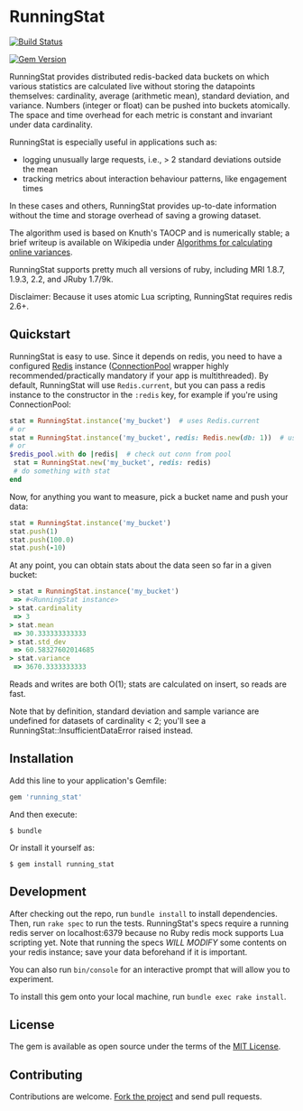 # RunningStat

[![Build Status](https://travis-ci.org/anujdas/running_stat.png?branch=master)](https://travis-ci.org/anujdas/running_stat)

[![Gem Version](https://badge.fury.io/rb/running_stat.png)](http://badge.fury.io/rb/running_stat)

RunningStat provides distributed redis-backed data buckets on which various statistics are calculated live without storing the datapoints themselves: cardinality, average (arithmetic mean), standard deviation, and variance. Numbers (integer or float) can be pushed into buckets atomically. The space and time overhead for each metric is constant and invariant under data cardinality.

RunningStat is especially useful in applications such as:
- logging unusually large requests, i.e., > 2 standard deviations outside the mean
- tracking metrics about interaction behaviour patterns, like engagement times

In these cases and others, RunningStat provides up-to-date information without the time and storage overhead of saving a growing dataset.

The algorithm used is based on Knuth's TAOCP and is numerically stable; a brief writeup is available on Wikipedia under [Algorithms for calculating online variances](https://en.wikipedia.org/wiki/Algorithms_for_calculating_variance#Online_algorithm).

RunningStat supports pretty much all versions of ruby, including MRI 1.8.7, 1.9.3, 2.2, and JRuby 1.7/9k.

Disclaimer: Because it uses atomic Lua scripting, RunningStat requires redis 2.6+.


## Quickstart

RunningStat is easy to use. Since it depends on redis, you need to have a configured [Redis](https://github.com/redis/redis-rb) instance ([ConnectionPool](https://github.com/mperham/connection_pool) wrapper highly recommended/practically mandatory if your app is multithreaded). By default, RunningStat will use `Redis.current`, but you can pass a redis instance to the constructor in the `:redis` key, for example if you're using ConnectionPool:

```ruby
stat = RunningStat.instance('my_bucket')  # uses Redis.current
# or
stat = RunningStat.instance('my_bucket', redis: Redis.new(db: 1))  # uses db 1 for stats
# or
$redis_pool.with do |redis|  # check out conn from pool
 stat = RunningStat.new('my_bucket', redis: redis)
 # do something with stat
end
```

Now, for anything you want to measure, pick a bucket name and push your data:

```ruby
stat = RunningStat.instance('my_bucket')
stat.push(1)
stat.push(100.0)
stat.push(-10)
```

At any point, you can obtain stats about the data seen so far in a given bucket:

```ruby
> stat = RunningStat.instance('my_bucket')
 => #<RunningStat instance>
> stat.cardinality
 => 3
> stat.mean
 => 30.333333333333
> stat.std_dev
 => 60.58327602014685
> stat.variance
 => 3670.3333333333
```

Reads and writes are both O(1); stats are calculated on insert, so reads are fast.

Note that by definition, standard deviation and sample variance are undefined for datasets of cardinality < 2; you'll see a RunningStat::InsufficientDataError raised instead.


## Installation

Add this line to your application's Gemfile:

```ruby
gem 'running_stat'
```

And then execute:

    $ bundle

Or install it yourself as:

    $ gem install running_stat


## Development

After checking out the repo, run `bundle install` to install dependencies. Then, run `rake spec` to run the tests. RunningStat's specs require a running redis server on localhost:6379 because no Ruby redis mock supports Lua scripting yet. Note that running the specs *WILL MODIFY* some contents on your redis instance; save your data beforehand if it is important.

You can also run `bin/console` for an interactive prompt that will allow you to experiment.

To install this gem onto your local machine, run `bundle exec rake install`.


## License

The gem is available as open source under the terms of the [MIT License](http://opensource.org/licenses/MIT).


## Contributing

Contributions are welcome. [Fork the project](https://github.com/anujdas/running_stat) and send pull requests.
